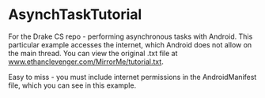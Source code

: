 AsynchTaskTutorial
==================

For the Drake CS repo - performing asynchronous tasks with Android. This particular example accesses the internet,
which Android does not allow on the main thread. You can view the original .txt file at
www.ethanclevenger.com/MirrorMe/tutorial.txt.

Easy to miss - you must include internet permissions in the AndroidManifest file, which you can see in this example.
